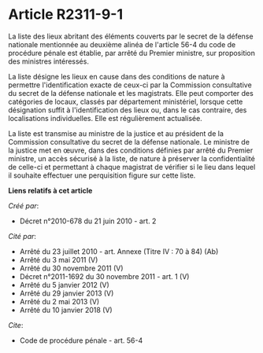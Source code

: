 # Article R2311-9-1

La liste des lieux abritant des éléments couverts par le secret de la défense nationale mentionnée au deuxième alinéa de
l'article 56-4 du code de procédure pénale est établie, par arrêté du Premier ministre, sur proposition des ministres
intéressés. 

La liste désigne les lieux en cause dans des conditions de nature à permettre l'identification exacte de ceux-ci par la
Commission consultative du secret de la défense nationale et les magistrats. Elle peut comporter des catégories de locaux,
classés par département ministériel, lorsque cette désignation suffit à l'identification des lieux ou, dans le cas contraire,
des localisations individuelles. Elle est régulièrement actualisée. 

La liste est transmise au ministre de la justice et au président de la Commission consultative du secret de la défense
nationale. Le ministre de la justice met en œuvre, dans des conditions définies par arrêté du Premier ministre, un accès
sécurisé à la liste, de nature à préserver la confidentialité de celle-ci et permettant à chaque magistrat de vérifier si le
lieu dans lequel il souhaite effectuer une perquisition figure sur cette liste.

**Liens relatifs à cet article**

_Créé par_:

  - Décret n°2010-678 du 21 juin 2010 - art. 2

_Cité par_:

  - Arrêté du 23 juillet 2010 - art. Annexe (Titre IV : 70 à 84) (Ab)
  - Arrêté du 3 mai 2011 (V)
  - Arrêté du 30 novembre 2011 (V)
  - Décret n°2011-1692 du 30 novembre 2011 - art. 1 (V)
  - Arrêté du 5 janvier 2012 (V)
  - Arrêté du 29 janvier 2013 (V)
  - Arrêté du 2 mai 2013 (V)
  - Arrêté du 10 janvier 2018 (V)

_Cite_:

  - Code de procédure pénale - art. 56-4
